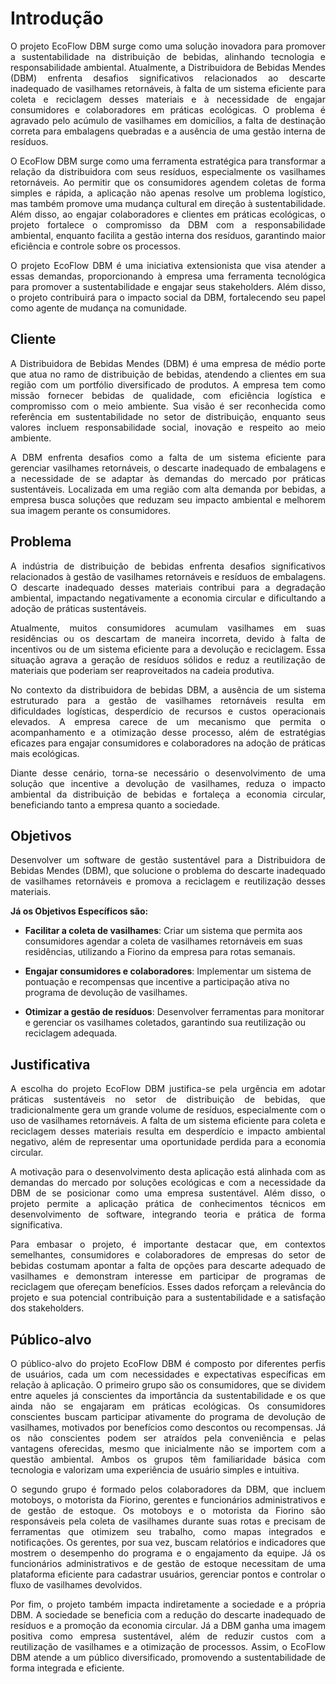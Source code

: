 # Introdução
<p align="justify">
O projeto EcoFlow DBM surge como uma solução inovadora para promover a sustentabilidade na distribuição de bebidas, alinhando tecnologia e responsabilidade ambiental. Atualmente, a Distribuidora de Bebidas Mendes (DBM) enfrenta desafios significativos relacionados ao descarte inadequado de vasilhames retornáveis, à falta de um sistema eficiente para coleta e reciclagem desses materiais e à necessidade de engajar consumidores e colaboradores em práticas ecológicas. O problema é agravado pelo acúmulo de vasilhames em domicílios, a falta de destinação correta para embalagens quebradas e a ausência de uma gestão interna de resíduos.</p>

<p align="justify">
O EcoFlow DBM surge como uma ferramenta estratégica para transformar a relação da distribuidora com seus resíduos, especialmente os vasilhames retornáveis. Ao permitir que os consumidores agendem coletas de forma simples e rápida, a aplicação não apenas resolve um problema logístico, mas também promove uma mudança cultural em direção à sustentabilidade. Além disso, ao engajar colaboradores e clientes em práticas ecológicas, o projeto fortalece o compromisso da DBM com a responsabilidade ambiental, enquanto facilita a gestão interna dos resíduos, garantindo maior eficiência e controle sobre os processos.</p>

<p align="justify">
O projeto EcoFlow DBM é uma iniciativa extensionista que visa atender a essas demandas, proporcionando à empresa uma ferramenta tecnológica para promover a sustentabilidade e engajar seus stakeholders. Além disso, o projeto contribuirá para o impacto social da DBM, fortalecendo seu papel como agente de mudança na comunidade.</p>

## Cliente 
<p align="justify">
A Distribuidora de Bebidas Mendes (DBM) é uma empresa de médio porte que atua no ramo de distribuição de bebidas, atendendo a clientes em sua região com um portfólio diversificado de produtos. A empresa tem como missão fornecer bebidas de qualidade, com eficiência logística e compromisso com o meio ambiente. Sua visão é ser reconhecida como referência em sustentabilidade no setor de distribuição, enquanto seus valores incluem responsabilidade social, inovação e respeito ao meio ambiente.</p>
<p align="justify">
A DBM enfrenta desafios como a falta de um sistema eficiente para gerenciar vasilhames retornáveis, o descarte inadequado de embalagens e a necessidade de se adaptar às demandas do mercado por práticas sustentáveis. Localizada em uma região com alta demanda por bebidas, a empresa busca soluções que reduzam seu impacto ambiental e melhorem sua imagem perante os consumidores.</p>


## Problema
<p align="justify">
A indústria de distribuição de bebidas enfrenta desafios significativos relacionados à gestão de vasilhames retornáveis e resíduos de embalagens. O descarte inadequado desses materiais contribui para a degradação ambiental, impactando negativamente a economia circular e dificultando a adoção de práticas sustentáveis.</p>
<p align="justify">
Atualmente, muitos consumidores acumulam vasilhames em suas residências ou os descartam de maneira incorreta, devido à falta de incentivos ou de um sistema eficiente para a devolução e reciclagem. Essa situação agrava a geração de resíduos sólidos e reduz a reutilização de materiais que poderiam ser reaproveitados na cadeia produtiva.</p>
<p align="justify">
No contexto da distribuidora de bebidas DBM, a ausência de um sistema estruturado para a gestão de vasilhames retornáveis resulta em dificuldades logísticas, desperdício de recursos e custos operacionais elevados. A empresa carece de um mecanismo que permita o acompanhamento e a otimização desse processo, além de estratégias eficazes para engajar consumidores e colaboradores na adoção de práticas mais ecológicas.</p>
<p align="justify">
Diante desse cenário, torna-se necessário o desenvolvimento de uma solução que incentive a devolução de vasilhames, reduza o impacto ambiental da distribuição de bebidas e fortaleça a economia circular, beneficiando tanto a empresa quanto a sociedade.</p>

## Objetivos
<p align="justify">
Desenvolver um software de gestão sustentável para a Distribuidora de Bebidas Mendes (DBM), que solucione o problema do descarte inadequado de vasilhames retornáveis e promova a reciclagem e reutilização desses materiais.</p>

**Já os Objetivos Específicos são:**

* **Facilitar a coleta de vasilhames**: Criar um sistema que permita aos consumidores agendar a coleta de vasilhames retornáveis em suas residências, utilizando a Fiorino da empresa para rotas semanais.

* **Engajar consumidores e colaboradores**: Implementar um sistema de pontuação e recompensas que incentive a participação ativa no programa de devolução de vasilhames.

* **Otimizar a gestão de resíduos**: Desenvolver ferramentas para monitorar e gerenciar os vasilhames coletados, garantindo sua reutilização ou reciclagem adequada.
 
## Justificativa
<p align="justify">
A escolha do projeto EcoFlow DBM justifica-se pela urgência em adotar práticas sustentáveis no setor de distribuição de bebidas, que tradicionalmente gera um grande volume de resíduos, especialmente com o uso de vasilhames retornáveis. A falta de um sistema eficiente para coleta e reciclagem desses materiais resulta em desperdício e impacto ambiental negativo, além de representar uma oportunidade perdida para a economia circular.</p>
<p align="justify">
A motivação para o desenvolvimento desta aplicação está alinhada com as demandas do mercado por soluções ecológicas e com a necessidade da DBM de se posicionar como uma empresa sustentável. Além disso, o projeto permite a aplicação prática de conhecimentos técnicos em desenvolvimento de software, integrando teoria e prática de forma significativa.</p>
<p align="justify">
Para embasar o projeto, é importante destacar que, em contextos semelhantes, consumidores e colaboradores de empresas do setor de bebidas costumam apontar a falta de opções para descarte adequado de vasilhames e demonstram interesse em participar de programas de reciclagem que ofereçam benefícios. Esses dados reforçam a relevância do projeto e sua potencial contribuição para a sustentabilidade e a satisfação dos stakeholders.</p>

## Público-alvo
<p align="justify">
O público-alvo do projeto EcoFlow DBM é composto por diferentes perfis de usuários, cada um com necessidades e expectativas específicas em relação à aplicação. O primeiro grupo são os consumidores, que se dividem entre aqueles já conscientes da importância da sustentabilidade e os que ainda não se engajaram em práticas ecológicas. Os consumidores conscientes buscam participar ativamente do programa de devolução de vasilhames, motivados por benefícios como descontos ou recompensas. Já os não conscientes podem ser atraídos pela conveniência e pelas vantagens oferecidas, mesmo que inicialmente não se importem com a questão ambiental. Ambos os grupos têm familiaridade básica com tecnologia e valorizam uma experiência de usuário simples e intuitiva.</p>
<p align="justify">
O segundo grupo é formado pelos colaboradores da DBM, que incluem motoboys, o motorista da Fiorino, gerentes e funcionários administrativos e de gestão de estoque. Os motoboys e o motorista da Fiorino são responsáveis pela coleta de vasilhames durante suas rotas e precisam de ferramentas que otimizem seu trabalho, como mapas integrados e notificações. Os gerentes, por sua vez, buscam relatórios e indicadores que mostrem o desempenho do programa e o engajamento da equipe. Já os funcionários administrativos e de gestão de estoque necessitam de uma plataforma eficiente para cadastrar usuários, gerenciar pontos e controlar o fluxo de vasilhames devolvidos.</p>
<p align="justify">
Por fim, o projeto também impacta indiretamente a sociedade e a própria DBM. A sociedade se beneficia com a redução do descarte inadequado de resíduos e a promoção da economia circular. Já a DBM ganha uma imagem positiva como empresa sustentável, além de reduzir custos com a reutilização de vasilhames e a otimização de processos. Assim, o EcoFlow DBM atende a um público diversificado, promovendo a sustentabilidade de forma integrada e eficiente.</p>




